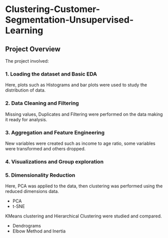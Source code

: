 # Clustering-Customer-Segmentation-Unsupervised-Learning

## Project Overview

The project involved:

### 1. Loading the dataset and Basic EDA

Here, plots such as Histograms and bar plots were used to study the distribution of data.

### 2. Data Cleaning and Filtering

Missing values, Duplicates and Filtering were performed on the data making it ready for analysis.

### 3. Aggregation and Feature Engineering

New variables were created such as income to age ratio, some variables were transformed and others dropped.

### 4. Visualizations and Group exploration

### 5. Dimensionality Reduction

Here, PCA was applied to the data, then clustering was performed using the reduced dimensions data.

- PCA
- t-SNE

KMeans clustering and Hierarchical Clustering were studied and compared.

- Dendrograms
- Elbow Method and Inertia

